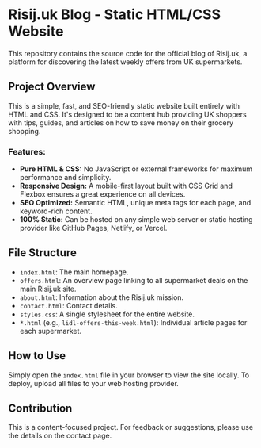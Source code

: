 # Risij.uk Blog - Static HTML/CSS Website

This repository contains the source code for the official blog of Risij.uk, a platform for discovering the latest weekly offers from UK supermarkets.

## Project Overview

This is a simple, fast, and SEO-friendly static website built entirely with HTML and CSS. It's designed to be a content hub providing UK shoppers with tips, guides, and articles on how to save money on their grocery shopping.

### Features:
- **Pure HTML & CSS:** No JavaScript or external frameworks for maximum performance and simplicity.
- **Responsive Design:** A mobile-first layout built with CSS Grid and Flexbox ensures a great experience on all devices.
- **SEO Optimized:** Semantic HTML, unique meta tags for each page, and keyword-rich content.
- **100% Static:** Can be hosted on any simple web server or static hosting provider like GitHub Pages, Netlify, or Vercel.

## File Structure

- `index.html`: The main homepage.
- `offers.html`: An overview page linking to all supermarket deals on the main Risij.uk site.
- `about.html`: Information about the Risij.uk mission.
- `contact.html`: Contact details.
- `styles.css`: A single stylesheet for the entire website.
- `*.html` (e.g., `lidl-offers-this-week.html`): Individual article pages for each supermarket.

## How to Use

Simply open the `index.html` file in your browser to view the site locally. To deploy, upload all files to your web hosting provider.

## Contribution

This is a content-focused project. For feedback or suggestions, please use the details on the contact page.
